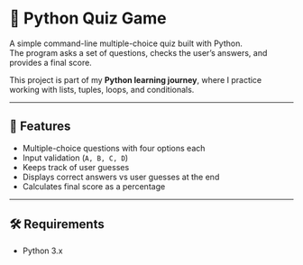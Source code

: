 # 📝 Python Quiz Game

A simple command-line multiple-choice quiz built with Python.  
The program asks a set of questions, checks the user’s answers, and provides a final score.

This project is part of my **Python learning journey**, where I practice working with lists, tuples, loops, and conditionals.

---

## 📌 Features
- Multiple-choice questions with four options each
- Input validation (`A, B, C, D`)
- Keeps track of user guesses
- Displays correct answers vs user guesses at the end
- Calculates final score as a percentage

---

## 🛠️ Requirements
- Python 3.x


